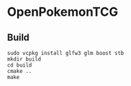 # OpenPokemonTCG

## Build

```
sudo vcpkg install glfw3 glm boost stb
mkdir build
cd build
cmake ..
make
```
